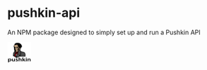 # pushkin-api
An NPM package designed to simply set up and run a Pushkin API

<img src="/images/pushkin_w_text.png" height="48" width="54">
